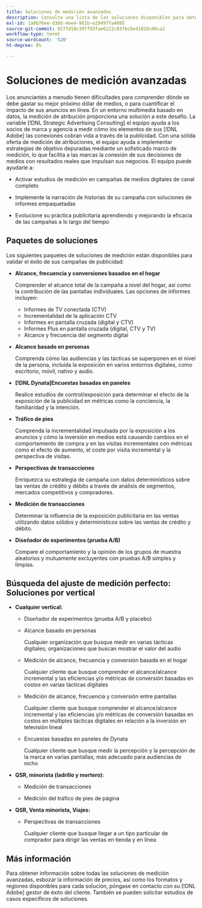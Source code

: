 ```yaml
---
title: Soluciones de medición avanzadas
description: Consulte una lista de las soluciones disponibles para obtener mediciones avanzadas.
exl-id: 1a8b76ee-d38d-4ee4-981b-e29497fa4095
source-git-commit: 927fd18c39ff93fae6222c0376cbe41810c06ca2
workflow-type: tm+mt
source-wordcount: '520'
ht-degree: 0%

---
```


# Soluciones de medición avanzadas

Los anunciantes a menudo tienen dificultades para comprender dónde se debe gastar su mejor próximo dólar de medios, o para cuantificar el impacto de sus anuncios en línea. En un entorno multimedia basado en datos, la medición de atribución proporciona una solución a este desafío. La variable [!DNL Strategic Advertising Consulting] el equipo ayuda a los socios de marca y agencia a medir cómo los elementos de sus [!DNL Adobe] las conexiones cobran vida a través de la publicidad. Con una sólida oferta de medición de atribuciones, el equipo ayuda a implementar estrategias de objetivo depuradas mediante un sofisticado marco de medición, lo que facilita a las marcas la conexión de sus decisiones de medios con resultados reales que impulsan sus negocios. El equipo puede ayudarle a:

* Activar estudios de medición en campañas de medios digitales de canal completo

* Implemente la narración de historias de su campaña con soluciones de informes empaquetadas

* Evolucione su práctica publicitaria aprendiendo y mejorando la eficacia de las campañas a lo largo del tiempo

## Paquetes de soluciones

Los siguientes paquetes de soluciones de medición están disponibles para validar el éxito de sus campañas de publicidad:

* **Alcance, frecuencia y conversiones basados en el hogar**

   Comprender el alcance total de la campaña a nivel del hogar, así como la contribución de las pantallas individuales. Las opciones de informes incluyen:

   * Informes de TV conectada (CTV)
   * Incrementalidad de la aplicación CTV
   * Informes en pantalla cruzada (digital y CTV)
   * Informes Plus en pantalla cruzada (digital, CTV y TV)
   * Alcance y frecuencia del segmento digital

* **Alcance basado en personas**

   Comprenda cómo las audiencias y las tácticas se superponen en el nivel de la persona, incluida la exposición en varios entornos digitales, como escritorio, móvil, nativo y audio.

* **[!DNL Dynata]Encuestas basadas en paneles**

   Realice estudios de control/exposición para determinar el efecto de la exposición de la publicidad en métricas como la conciencia, la familiaridad y la intención.

* **Tráfico de pies**

   Comprenda la incrementalidad impulsada por la exposición a los anuncios y cómo la inversión en medios está causando cambios en el comportamiento de compra y en las visitas incrementales con métricas como el efecto de aumento, el coste por visita incremental y la perspectiva de visitas.

* **Perspectivas de transacciones**

   Enriquezca su estrategia de campaña con datos determinísticos sobre las ventas de crédito y débito a través de análisis de segmentos, mercados competitivos y compradores.

* **Medición de transacciones**

   Determinar la influencia de la exposición publicitaria en las ventas utilizando datos sólidos y determinísticos sobre las ventas de crédito y débito.

* **Diseñador de experimentos (prueba A/B)**

   Compare el comportamiento y la opinión de los grupos de muestra aleatorios y mutuamente excluyentes con pruebas A/B simples y limpias.

## Búsqueda del ajuste de medición perfecto: Soluciones por vertical

* **Cualquier vertical:**

   * Diseñador de experimentos (prueba A/B y placebo)

   * Alcance basado en personas

      Cualquier organización que busque medir en varias tácticas digitales; organizaciones que buscan mostrar el valor del audio

   * Medición de alcance, frecuencia y conversión basada en el hogar

      Cualquier cliente que busque comprender el alcance/alcance incremental y las eficiencias y/o métricas de conversión basadas en costos en varias tácticas digitales

   * Medición de alcance, frecuencia y conversión entre pantallas

      Cualquier cliente que busque comprender el alcance/alcance incremental y las eficiencias y/o métricas de conversión basadas en costos en múltiples tácticas digitales en relación a la inversión en televisión lineal

   * Encuestas basadas en paneles de Dynata

      Cualquier cliente que busque medir la percepción y la percepción de la marca en varias pantallas; más adecuado para audiencias de nicho

* **QSR, minorista (ladrillo y mortero):**

   * Medición de transacciones

   * Medición del tráfico de pies de página

* **QSR, Venta minorista, Viajes:**

   * Perspectivas de transacciones

      Cualquier cliente que busque llegar a un tipo particular de comprador para dirigir las ventas en tienda y en línea

## Más información

Para obtener información sobre todas las soluciones de medición avanzadas, esbozar la información de precios, así como los formatos y regiones disponibles para cada solución, póngase en contacto con su [!DNL Adobe] gestor de éxito del cliente. También se pueden solicitar estudios de casos específicos de soluciones.

